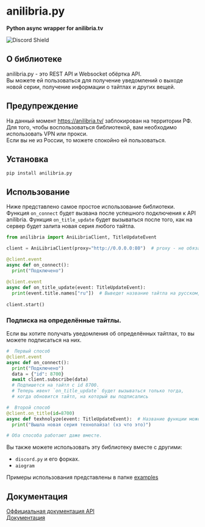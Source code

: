 # anilibria.py
**Python async wrapper for anilibria.tv**

![Discord Shield](https://discordapp.com/api/guilds/992384114667823194/widget.png?style=shield)

## О библиотеке
anilibria.py - это REST API и Websocket обёртка API. <br>
Вы можете ей пользоваться для получение уведомлений о выходе новой серии, получение информации о тайтлах и других вещей.

## Предупреждение
На данный момент https://anilibria.tv/ заблокирован на территории РФ. <br>
Для того, чтобы воспользоваться библиотекой, вам необходимо использовать VPN или прокси. <br>
Если вы не из России, то можете спокойно ей пользоваться.

## Установка

`pip install anilibria.py`

## Использование

Ниже представлено самое простое использование библиотеки. <br>
Функция `on_connect` будет вызвана после успешного подключения к API anilibria.
Функция `on_title_update` будет вызываться после того, как на сервер будет залита новая серия любого тайтла. <br>

```py
from anilibria import AniLibriaClient, TitleUpdateEvent

client = AniLibriaClient(proxy="http://0.0.0.0:80")  # proxy - не обязательный аргумент

@client.event
async def on_connect():
  print("Подключено")
  
@client.event
async def on_title_update(event: TitleUpdateEvent):
  print(event.title.names["ru"])  # Выведет название тайтла на русском, который обновили.
  
client.start()
```

### Подписка на определённые тайтлы.

Если вы хотите получать уведомления об определённых тайтлах, то вы можете подписаться на них. <br>

```py
#  Первый способ
@client.event
async def on_connect():
  print("Подключено")
  data = {"id": 8700}
  await client.subscribe(data)
  # Подпишется на тайтл с id 8700.
  # Теперь ивент `on_title_update` будет вызываться только тогда, 
  # когда обновится тайтл, на который вы подписались

#  Второй способ
@client.on_title(id=8700)
async def texhnolyze(event: TitleUpdateEvent):  # Название функции может быть любое
  print("Вышла новая серия технолайза! (хз что это)")

# Оба способа работают даже вместе.

```
Вы также можете использовать эту библиотеку вместе с другими:
- `discord.py` и его форках.
- `aiogram`

Примеры использования представлены в папке [examples](https://github.com/Damego/anilibria.py/tree/main/examples)

## Документация
[Оффициальная документация API](https://github.com/anilibria/docs/blob/master/api_v2.md) <br>
[Документация](https://anilibriapy.readthedocs.io/ru/latest/)
